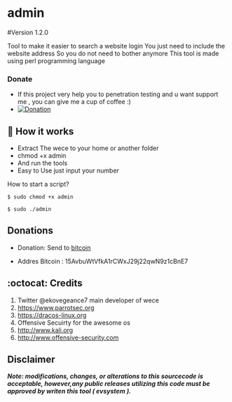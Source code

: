 # admin

#Version 1.2.0


Tool to make it easier to search a website login
You just need to include the website address
So you do not need to bother anymore
This tool is made using perl programming language


### Donate
- If this project very help you to penetration testing  and u want support me , you can give me a cup of coffee :)
- [![Donation](https://img.shields.io/badge/bitcoin-donate-yellow.svg)](https://blockchain.info/address/15AvbuWtVfkA1rCWxJ29j22qwN9z1cBnE7)

## :book: How it works

* Extract The wece to your home or another folder
* chmod +x admin
* And run the tools
* Easy to Use just input your number


How to start a script?
```
$ sudo chmod +x admin
```
```
$ sudo ./admin
```


## Donations

- Donation: Send to [bitcoin](https://blockchain.info/address/15AvbuWtVfkA1rCWxJ29j22qwN9z1cBnE7)

- Addres Bitcoin : 15AvbuWtVfkA1rCWxJ29j22qwN9z1cBnE7


## :octocat: Credits
1. Twitter @ekovegeance7  main developer of wece
2. https://www.parrotsec.org
3. https://dracos-linux.org
4. Offensive Secuirty for the awesome os
5. http://www.kali.org
6. http://www.offensive-security.com

## Disclaimer

***Note: modifications, changes, or alterations to this sourcecode is acceptable, however,any public releases utilizing this code must be approved by writen this tool ( evsystem ).***
